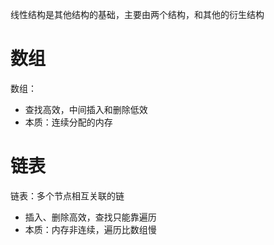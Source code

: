 线性结构是其他结构的基础，主要由两个结构，和其他的衍生结构

# 数组
数组：
- 查找高效，中间插入和删除低效
- 本质：连续分配的内存

# 链表
链表：多个节点相互关联的链

- 插入、删除高效，查找只能靠遍历
- 本质：内存非连续，遍历比数组慢


